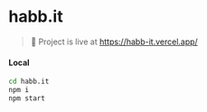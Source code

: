 # habb.it

> :rocket: Project is live at https://habb-it.vercel.app/

#### Local
```bash
cd habb.it
npm i
npm start
```